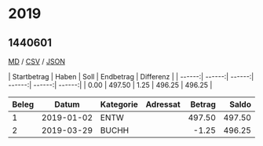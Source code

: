 # 2019

## 1440601
[MD](1440601.md) / [CSV](1440601.csv) / [JSON](1440601.json) 

| Startbetrag | Haben | Soll | Endbetrag | Differenz |
| ------:| ------:| ------:| ------:| ------:| ------:|
| 0.00 | 497.50 | 1.25 | 496.25 | 496.25 |


| Beleg | Datum | Kategorie | Adressat | Betrag | Saldo |
| ------ | ------ | ------ | ------ | ------:| ------:|
| 1 | 2019-01-02 | ENTW |  |     497.50 |     497.50 |
| 2 | 2019-03-29 | BUCHH |  |      -1.25 |     496.25 |


